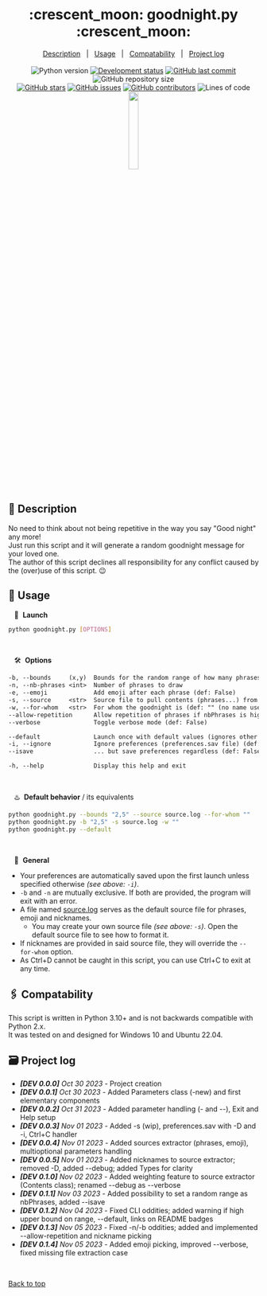 <div align="center" id="top">
    <h1 markdown="1">:crescent_moon: goodnight.py :crescent_moon:</h1>
</div>

<div align="center">
    <a href="#full_moon_with_face-description">Description</a> &#xa0; | &#xa0;
    <a href="#city_sunset-usage">Usage</a> &#xa0; | &#xa0;
    <a href="#paperclips-compatability">Compatability</a> &#xa0; | &#xa0;
    <a href="#card_file_box-project-log">Project log</a>
</div>
&#xa0;
<div align="center">
    <img alt="Python version" src="https://img.shields.io/badge/Python-3.10+-blue?logo=python" />
    <a href="#card_file_box-project-log"><img alt="Development status" src="https://img.shields.io/badge/development-v0.1.4-blue?logo=windows-terminal" /></a>
    <a href="https://github.com/QuentindiMeo/goodnight.py/commits/main"><img alt="GitHub last commit" src="https://img.shields.io/github/last-commit/QuentindiMeo/goodnight.py?color=blueviolet&logo=clarifai" /></a>
    <img alt="GitHub repository size" src="https://img.shields.io/github/repo-size/QuentindiMeo/goodnight.py?color=blue&logo=frontify" />
</div>
<div align="center">
    <a href="https://github.com/QuentindiMeo/goodnight.py/stargazers"><img alt="GitHub stars" src="https://img.shields.io/github/stars/QuentindiMeo/goodnight.py?color=yellow&logo=github" /></a>
    <a href="https://github.com/QuentindiMeo/goodnight.py/issues"><img alt="GitHub issues" src="https://img.shields.io/github/issues/QuentindiMeo/goodnight.py?color=green&logo=target" /></a>
    <a href="https://github.com/QuentindiMeo/goodnight.py/graphs/contributors"><img alt="GitHub contributors" src="https://img.shields.io/github/contributors/QuentindiMeo/goodnight.py?color=red&logo=stackedit" /></a>
    <img alt="Lines of code" src="https://tokei.rs/b1/github/QuentindiMeo/goodnight.py?category=code" />
    <!-- <img alt="Lines of code" src="https://img.shields.io/tokei/lines/github/QuentindiMeo/goodnight.py?color=green&logo=haveibeenpwned" /> -->
</div>
<div align="center">
    <a href="https://www.paypal.com/cgi-bin/webscr?cmd=_s-xclick&hosted_button_id=Z9V98YGZMK8CU">
        <img src="https://raw.githubusercontent.com/stefan-niedermann/paypal-donate-button/master/paypal-donate-button.png" width="20%" />
    </a>
</div>
&#xa0;

## :full_moon_with_face: Description

No need to think about not being repetitive in the way you say "Good night" any more!  
Just run this script and it will generate a random goodnight message for your loved one.  
The author of this script declines all responsibility for any conflict caused by the (over)use of this script. :wink:

## :city_sunset: Usage

&nbsp;&nbsp; :checkered_flag:&nbsp; **Launch**

``` bash
python goodnight.py [OPTIONS]
```

&#xa0;

&nbsp;&nbsp; :hammer_and_wrench:&nbsp; **Options**

``` txt
-b, --bounds     (x,y)  Bounds for the random range of how many phrases to draw (def: 2,5)
-n, --nb-phrases <int>  Number of phrases to draw
-e, --emoji             Add emoji after each phrase (def: False)
-s, --source     <str>  Source file to pull contents (phrases...) from (def: source.log)
-w, --for-whom   <str>  For whom the goodnight is (def: "" (no name used))
--allow-repetition      Allow repetition of phrases if nbPhrases is higher than the phrases in the source file (def: False)
--verbose               Toggle verbose mode (def: False)

--default               Launch once with default values (ignores other parameters) (def: False)
-i, --ignore            Ignore preferences (preferences.sav file) (def: False)
--isave                 ... but save preferences regardless (def: False)

-h, --help              Display this help and exit
```

&#xa0;

&nbsp;&nbsp; :hotsprings:&nbsp; **Default behavior** / its equivalents

``` bash
python goodnight.py --bounds "2,5" --source source.log --for-whom ""
python goodnight.py -b "2,5" -s source.log -w ""
python goodnight.py --default
```

&#xa0;

&nbsp;&nbsp; :test_tube:&nbsp; **General**

- Your preferences are automatically saved upon the first launch unless specified otherwise *(see above: `-i`)*.
- `-b` and `-n` are mutually exclusive. If both are provided, the program will exit with an error.
- A file named [source.log](./source.log) serves as the default source file for phrases, emoji and nicknames.
  - You may create your own source file *(see above: `-s`)*. Open the default source file to see how to format it.
- If nicknames are provided in said source file, they will override the `--for-whom` option.
- As Ctrl+D cannot be caught in this script, you can use Ctrl+C to exit at any time.

## :paperclips: Compatability

This script is written in Python 3.10+ and is not backwards compatible with Python 2.x.  
It was tested on and designed for Windows 10 and Ubuntu 22.04.

## :card_file_box: Project log

- ***[DEV 0.0.0]** Oct 30 2023* - Project creation
- ***[DEV 0.0.1]** Oct 30 2023* - Added Parameters class (-new) and first elementary components
- ***[DEV 0.0.2]** Oct 31 2023* - Added parameter handling (- and --), Exit and Help setup
- ***[DEV 0.0.3]** Nov 01 2023* - Added -s (wip), preferences.sav with -D and -i, Ctrl+C handler
- ***[DEV 0.0.4]** Nov 01 2023* - Added sources extractor (phrases, emoji), multioptional parameters handling
- ***[DEV 0.0.5]** Nov 01 2023* - Added nicknames to source extractor; removed -D, added --debug; added Types for clarity
- ***[DEV 0.1.0]** Nov 02 2023* - Added weighting feature to source extractor (Contents class); renamed --debug as --verbose
- ***[DEV 0.1.1]** Nov 03 2023* - Added possibility to set a random range as nbPhrases, added --isave
- ***[DEV 0.1.2]** Nov 04 2023* - Fixed CLI oddities; added warning if high upper bound on range, --default, links on README badges
- ***[DEV 0.1.3]** Nov 05 2023* - Fixed -n/-b oddities; added and implemented --allow-repetition and nickname picking
- ***[DEV 0.1.4]** Nov 05 2023* - Added emoji picking, improved --verbose, fixed missing file extraction case

<br />

[Back to top](#top)
